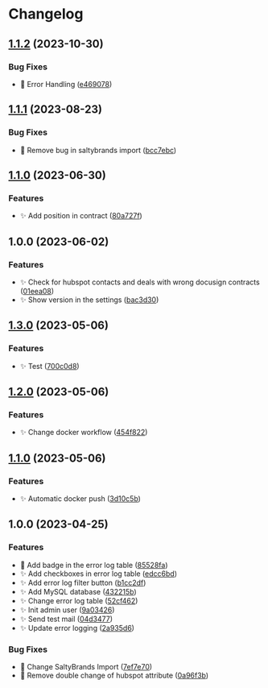 # Changelog

## [1.1.2](https://github.com/Spottel/Diagonal-Service-Connector/compare/v1.1.1...v1.1.2) (2023-10-30)


### Bug Fixes

* :bug: Error Handling ([e469078](https://github.com/Spottel/Diagonal-Service-Connector/commit/e469078415da4ea2162d051ec3fa05a395f06779))

## [1.1.1](https://github.com/Spottel/Diagonal-Service-Connector/compare/v1.1.0...v1.1.1) (2023-08-23)


### Bug Fixes

* :bug: Remove bug in saltybrands import ([bcc7ebc](https://github.com/Spottel/Diagonal-Service-Connector/commit/bcc7ebcb40b7b682a92cf870dc48c72d838105cc))

## [1.1.0](https://github.com/Spottel/Diagonal-Service-Connector/compare/v1.0.0...v1.1.0) (2023-06-30)


### Features

* :sparkles: Add position in contract ([80a727f](https://github.com/Spottel/Diagonal-Service-Connector/commit/80a727f63eb878edc89ad1a93df32f5d097de4f7))

## 1.0.0 (2023-06-02)


### Features

* :sparkles: Check for hubspot contacts and deals with wrong docusign contracts ([01eea08](https://github.com/Spottel/Diagonal-Service-Connector/commit/01eea0853960aec48cf18785639abb9592b48a22))
* :sparkles: Show version in the settings ([bac3d30](https://github.com/Spottel/Diagonal-Service-Connector/commit/bac3d3040649cd6abcac2ebd459834e8f557d31f))

## [1.3.0](https://github.com/Spottel/Diagonal-Service-Connector/compare/v1.2.0...v1.3.0) (2023-05-06)


### Features

* :sparkles: Test ([700c0d8](https://github.com/Spottel/Diagonal-Service-Connector/commit/700c0d842269659ae301425d72420a8114f74988))

## [1.2.0](https://github.com/Spottel/Diagonal-Service-Connector/compare/v1.1.0...v1.2.0) (2023-05-06)


### Features

* :sparkles: Change docker workflow ([454f822](https://github.com/Spottel/Diagonal-Service-Connector/commit/454f8228e5b2925d23bb9ceffb41cf9f20806691))

## [1.1.0](https://github.com/Spottel/Diagonal-Service-Connector/compare/v1.0.0...v1.1.0) (2023-05-06)


### Features

* :sparkles: Automatic docker push ([3d10c5b](https://github.com/Spottel/Diagonal-Service-Connector/commit/3d10c5b46002a20f8c3574ccc4c45200ac305f8f))

## 1.0.0 (2023-04-25)


### Features

* :lipstick: Add badge in the error log table ([85528fa](https://github.com/Spottel/Diagonal-Service-Connector/commit/85528fa4c837283ce55902ab07e23567408109f2))
* :sparkles: Add checkboxes in error log table ([edcc6bd](https://github.com/Spottel/Diagonal-Service-Connector/commit/edcc6bdaaf34f95b3c19da8434942d78a09c15ac))
* :sparkles: Add error log filter button ([b1cc2df](https://github.com/Spottel/Diagonal-Service-Connector/commit/b1cc2dfacaf9fe8c1bcb1ff5a267736977e9aca2))
* :sparkles: Add MySQL database ([432215b](https://github.com/Spottel/Diagonal-Service-Connector/commit/432215bbdf8f8136a0a4f0b894f1a0bcbee35dee))
* :sparkles: Change error log table ([52cf462](https://github.com/Spottel/Diagonal-Service-Connector/commit/52cf462934cd2baa150a68c3ad66c520d5cabca7))
* :sparkles: Init admin user ([9a03426](https://github.com/Spottel/Diagonal-Service-Connector/commit/9a034268ddc9c1e6ad13466c36c81a17e6f4b50c))
* :sparkles: Send test mail ([04d3477](https://github.com/Spottel/Diagonal-Service-Connector/commit/04d34770a0b02f56d0a2479987951c32ea095433))
* :sparkles: Update error logging ([2a935d6](https://github.com/Spottel/Diagonal-Service-Connector/commit/2a935d6cb9596bc916516df5de56b81cdddd0266))


### Bug Fixes

* :bug: Change SaltyBrands Import ([7ef7e70](https://github.com/Spottel/Diagonal-Service-Connector/commit/7ef7e70671b634a30d09e977c8294977bb7a3e1b))
* :bug: Remove double change of hubspot attribute ([0a96f3b](https://github.com/Spottel/Diagonal-Service-Connector/commit/0a96f3b5c0dfa8077b41dcf33910f3fdb13b47fd))
